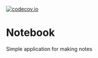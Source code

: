 [![codecov.io](https://codecov.io/github/mirobeka/notebook/coverage.svg?branch=master)](https://codecov.io/github/mirobeka/notebook?branch=master)

# Notebook
Simple application for making notes


